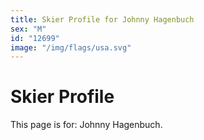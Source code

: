 ```yaml
---
title: Skier Profile for Johnny Hagenbuch
sex: "M"
id: "12699"
image: "/img/flags/usa.svg" 
---
```


# Skier Profile

This page is for: Johnny Hagenbuch.
    